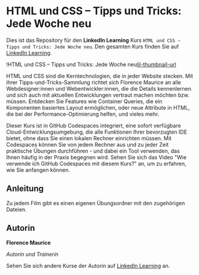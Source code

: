 # HTML und CSS – Tipps und Tricks: Jede Woche neu

Dies ist das Repository für den **LinkedIn Learning** Kurs `HTML und CSS – Tipps und Tricks: Jede Woche neu`. Den gesamten Kurs finden Sie auf [LinkedIn Learning][lil-course-url].

!HTML und CSS – Tipps und Tricks: Jede Woche neu[lil-thumbnail-url] 

HTML und CSS sind die Kerntechnologien, die in jeder Website stecken. Mit ihrer Tipps-und-Tricks-Sammlung richtet sich Florence Maurice an alle Webdesigner:innen und Webentwickler:innen, die die Details kennenlernen und sich auch mit aktuellen Entwicklungen vertraut machen möchten bzw. müssen. Entdecken Sie Features wie Container Queries, die ein Komponenten basiertes Layout ermöglichen, oder neue Attribute in HTML, die bei der Performance-Optimierung helfen, und vieles mehr.

Dieser Kurs ist in GitHub Codespaces integriert, eine sofort verfügbare Cloud-Entwicklungsumgebung, die alle Funktionen Ihrer bevorzugten IDE bietet, ohne dass Sie einen lokalen Rechner einrichten müssen. Mit Codespaces können Sie von jedem Rechner aus und zu jeder Zeit praktische Übungen durchführen - und dabei ein Tool verwenden, das Ihnen häufig in der Praxis begegnen wird. Sehen Sie sich das Video "Wie verwende ich GitHub Codespaces mit diesem Kurs?" an, um zu erfahren, wie Sie anfangen können.  

## Anleitung

Zu jedem Film gibt es einen eigenen Übungsordner mit den zugehörigen Dateien.

## Autorin

**Florence Maurice**

_Autorin und Trainerin_

Sehen Sie sich andere Kurse der Autorin auf [LinkedIn Learning](https://www.linkedin.com/learning/instructors/florence-maurice) an.

[0]: # (Replace these placeholder URLs with actual course URLs)
[lil-course-url]: https://www.linkedin.com/learning/html-und-css-tipps-und-tricks-jede-woche-neu
[lil-thumbnail-url]: https://media.licdn.com/dms/image/D560DAQF3cTFuTjuPPw/learning-public-crop_675_1200/0/1684818518839?e=2147483647&v=beta&t=LbMXR42bXzwBx27iDdF4kHjQlB6JS3kThIeCxVkZkk0
